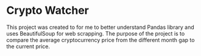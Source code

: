 # Crypto Watcher

This project was created to for me to better understand Pandas library and uses
BeautifulSoup for web scrapping. The purpose of the project is to compare the
average cryptocurrency price from the different month gap to the current price.
